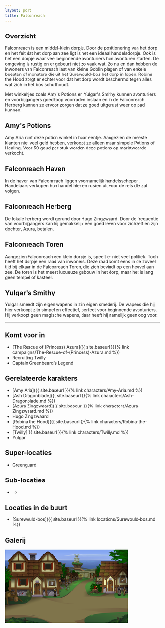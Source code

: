 ```yaml
---
layout: post
title: Falconreach
---
```


## Overzicht
Falconreach is een middel-klein dorpje. Door de positionering van het dorp en het feit dat het dorp aan zee ligt is het een ideaal handelsdorpje. Ook is het een dorpje waar veel beginnende avonturiers hun avonturen starten. De omgeving is rustig en er gebeurt niet zo vaak wat. Zo nu en dan hebben de inwoners van Falconreach last van kleine Goblin plagen of van enkele beesten of monsters die uit het Surewould-bos het dorp in lopen. Robina the Hood zorgt er echter voor dat het dorp wordt beschermd tegen alles wat zich in het bos schuilhoudt.

Met winkeltjes zoals Amy's Potions en Yulgar's Smithy kunnen avonturiers en voorbijgangers goedkoop voorraden inslaan en in de Falconreach Herberg kunnen ze ervoor zorgen dat ze goed uitgerust weer op pad kunnen.

## Amy's Potions
Amy Aria runt deze potion winkel in haar eentje. Aangezien de meeste klanten niet veel geld hebben, verkoopt ze alleen maar simpele Potions of Healing. Voor 50 goud per stuk worden deze potions op marktwaarde verkocht.

## Falconreach Haven
In de haven van Falconreach liggen voornamelijk handelsschepen. Handelaars verkopen hun handel hier en rusten uit voor de reis die zal volgen.

## Falconreach Herberg
De lokale herberg wordt gerund door Hugo Zingzwaard. Door de frequentie van voorbijgangers kan hij gemakkelijk een goed leven voor zichzelf en zijn dochter, Azura, betalen.

## Falconreach Toren
Aangezien Falconreach een klein dorpje is, speelt er niet veel politiek. Toch heeft het dorpje een raad van inwoners. Deze raad komt eens in de zoveel tijd bij elkaar in de Falconreach Toren, die zich bevindt op een heuvel aan zee. De toren is het meest luxueuze gebouw in het dorp, maar het is lang geen tempel of kasteel.

## Yulgar's Smithy
Yulgar smeedt zijn eigen wapens in zijn eigen smederij. De wapens die hij hier verkoopt zijn simpel en effectief, perfect voor beginnende avonturiers. Hij verkoopt geen magische wapens, daar heeft hij namelijk geen oog voor.

---

## Komt voor in
* [The Rescue of (Princess) Azura]({{ site.baseurl }}{% link campaigns/The-Rescue-of-(Princess)-Azura.md %})
* Recruiting Twilly
* Captain Greenbeard's Legend

## Gerelateerde karakters
* [Amy Aria]({{ site.baseurl }}{% link characters/Amy-Aria.md %})
* [Ash Dragonblade]({{ site.baseurl }}{% link characters/Ash-Dragonblade.md %})
* [Azura Zingzwaard]({{ site.baseurl }}{% link characters/Azura-Zingzwaard.md %})
* Hugo Zingzwaard
* [Robina the Hood]({{ site.baseurl }}{% link characters/Robina-the-Hood.md %})
* [Twilly]({{ site.baseurl }}{% link characters/Twilly.md %})
* Yulgar

## Super-locaties
* Greenguard

## Sub-locaties
* -

## Locaties in de buurt
* [Surewould-bos]({{ site.baseurl }}{% link locations/Surewould-bos.md %})

## Galerij
<img src="../images/Falconreach.png" alt="Falconreach" width=400>
